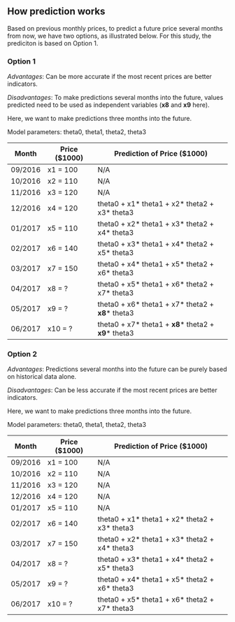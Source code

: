 ## How prediction works

Based on previous monthly prices, to predict a future price several months from now, we have two options, as illustrated below.
For this study, the prediciton is based on Option 1.

### Option 1
_Advantages_: Can be more accurate if the most recent prices are better indicators.

_Disadvantages_: To make predictions several months into the future, values predicted need to be used as independent variables (__x8__ and __x9__ here).

Here, we want to make predictions three months into the future. 

Model parameters: theta0, theta1, theta2, theta3

|Month |   Price ($1000)         |      Prediction of Price ($1000)         |
|------| ------------------------| -----------------------------------------|
|09/2016  | x1 = 100             |  N/A            |
|10/2016  | x2 = 110            |  N/A             |
|11/2016 |  x3 = 120            |  N/A             |
|12/2016  | x4 = 120            |  theta0 + x1* theta1 + x2* theta2 + x3* theta3|
|01/2017  | x5 = 110            |  theta0 + x2* theta1 + x3* theta2 + x4* theta3|
|02/2017  | x6 = 140            |  theta0 + x3* theta1 + x4* theta2 + x5* theta3|
|03/2017  | x7 = 150            |  theta0 + x4* theta1 + x5* theta2 + x6* theta3|
|04/2017  | x8 =  ?             |  theta0 + x5* theta1 + x6* theta2 + x7* theta3|
|05/2017  | x9 =  ?             |  theta0 + x6* theta1 + x7* theta2 + __x8__* theta3|
|06/2017  | x10 = ?             |  theta0 + x7* theta1 + __x8__* theta2 + __x9__* theta3|

### Option 2
_Advantages_: Predictions several months into the future can be purely based on historical data alone.

_Disadvantages_: Can be less accurate if the most recent prices are better indicators.


Here, we want to make predictions three months into the future. 

Model parameters: theta0, theta1, theta2, theta3

|Month |   Price ($1000)         |      Prediction of Price ($1000)         |
|------| ------------------------| -----------------------------------------|
|09/2016  | x1 = 100             |  N/A |
|10/2016  | x2 = 110            |  N/A  |
|11/2016 |  x3 = 120            |  N/A |
|12/2016  | x4 = 120            |  N/A |
|01/2017  | x5 = 110            |  N/A |
|02/2017  | x6 = 140            |  theta0 + x1* theta1 + x2* theta2 + x3* theta3 |
|03/2017  | x7 = 150            |  theta0 + x2* theta1 + x3* theta2 + x4* theta3|
|04/2017  | x8 =  ?             |  theta0 + x3* theta1 + x4* theta2 + x5* theta3|
|05/2017  | x9 =  ?             |  theta0 + x4* theta1 + x5* theta2 + x6* theta3|
|06/2017  | x10 = ?             |  theta0 + x5* theta1 + x6* theta2 + x7* theta3|
